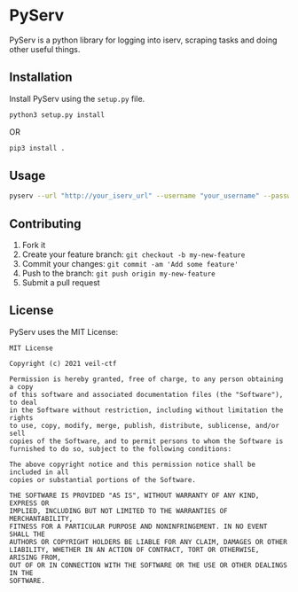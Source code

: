 # PyServ

PyServ is a python library for logging into iserv, scraping tasks and doing other useful things.

## Installation

Install PyServ using the `setup.py` file.

```sh
python3 setup.py install
```
OR
```sh
pip3 install .
```

## Usage

```sh
pyserv --url "http://your_iserv_url" --username "your_username" --password "your_password"
```

## Contributing

1. Fork it
2. Create your feature branch: `git checkout -b my-new-feature`
3. Commit your changes: `git commit -am 'Add some feature'`
4. Push to the branch: `git push origin my-new-feature`
5. Submit a pull request

## License

PyServ uses the MIT License:

```
MIT License

Copyright (c) 2021 veil-ctf

Permission is hereby granted, free of charge, to any person obtaining a copy
of this software and associated documentation files (the "Software"), to deal
in the Software without restriction, including without limitation the rights
to use, copy, modify, merge, publish, distribute, sublicense, and/or sell
copies of the Software, and to permit persons to whom the Software is
furnished to do so, subject to the following conditions:

The above copyright notice and this permission notice shall be included in all
copies or substantial portions of the Software.

THE SOFTWARE IS PROVIDED "AS IS", WITHOUT WARRANTY OF ANY KIND, EXPRESS OR
IMPLIED, INCLUDING BUT NOT LIMITED TO THE WARRANTIES OF MERCHANTABILITY,
FITNESS FOR A PARTICULAR PURPOSE AND NONINFRINGEMENT. IN NO EVENT SHALL THE
AUTHORS OR COPYRIGHT HOLDERS BE LIABLE FOR ANY CLAIM, DAMAGES OR OTHER
LIABILITY, WHETHER IN AN ACTION OF CONTRACT, TORT OR OTHERWISE, ARISING FROM,
OUT OF OR IN CONNECTION WITH THE SOFTWARE OR THE USE OR OTHER DEALINGS IN THE
SOFTWARE.
